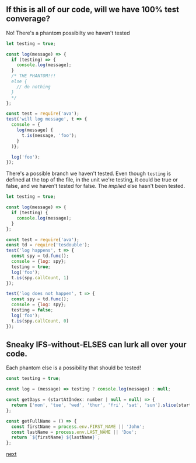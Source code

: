 ## If this is all of our code, will we have 100% test converage?

No! There's a phantom possibilty we haven't tested

```javascript
let testing = true; 

const log(message) => {
  if (testing) => {
    console.log(message);
  }
  /* THE PHANTOM!!!
  else {
    // do nothing
  }
  */
};

const test = require('ava');
test('will log message', t => {
  console = {
    log(message) {
      t.is(message, 'foo');
    }
  )};

  log('foo');
});
```

There's a possible branch we haven't tested. Even though `testing` is defined at the top of the file, in the unit we're testing, it could be true or false, and we haven't tested for false. The *implied* else hasn't been tested.

```javascript
let testing = true; 

const log(message) => {
  if (testing) {
    console.log(message);
  }
};

const test = require('ava');
const td = require('tesdouble');
test('log happens', t => {
  const spy = td.func();
  console = {log: spy};
  testing = true;
  log('foo');
  t.is(spy.callCount, 1)
});

test('log does not happen', t => {
  const spy = td.func();
  console = {log: spy};
  testing = false;
  log('foo');
  t.is(spy.callCount, 0)
});
```

## Sneaky IFS-without-ELSES can lurk all over your code. 

Each phantom else is a possibility that should be tested!

```javascript
const testing = true;

const log = (message) => testing ? console.log(message) : null;
```

```javascript
const getDays = (startAtIndex: number | null = null) => {
  return ['mon', 'tue', 'wed', 'thur', 'fri', 'sat', 'sun'].slice(startAtIndex);
};
```

```javascript
const getFullName = () => {
  const firstName = process.env.FIRST_NAME || 'John';
  const lastName = process.env.LAST_NAME || 'Doe';
  return `${firstName} ${lastName}`;
};
```

[next](assignment.md)